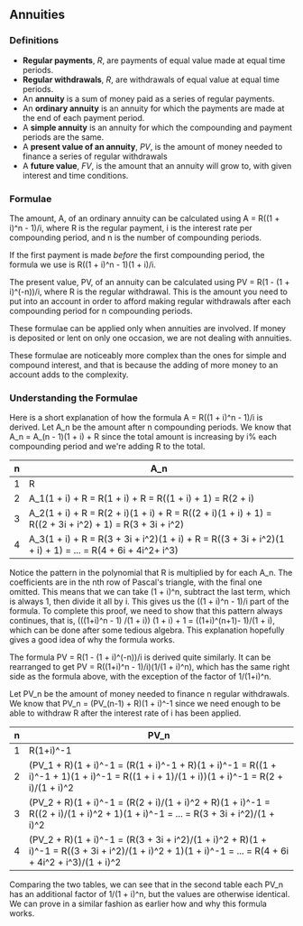 Annuities
-------

### Definitions

* **Regular payments**, *R*, are payments of equal value made at equal time periods.
* **Regular withdrawals**, *R*, are withdrawals of equal value at equal time periods.
* An **annuity** is a sum of money paid as a series of regular payments.
* An **ordinary annuity** is an annuity for which the payments are made at the end of each payment period.
* A **simple annuity** is an annuity for which the compounding and payment periods are the same.
* A **present value of an annuity**, *PV*, is the amount of money needed to finance a series of regular withdrawals
* A **future value**, *FV*, is the amount that an annuity will grow to, with given interest and time conditions.


### Formulae

The amount, A, of an ordinary annuity can be calculated using A = R((1 + i)^n - 1)/i, where R is the regular payment, i is the interest rate per compounding period, and n is the number of compounding periods. 

If the first payment is made *before* the first compounding period, the formula we use is R((1 + i)^n - 1)(1 + i)/i.

The present value, PV, of an annuity can be calculated using PV = R(1 - (1 + i)^(-n))/i, where R is the regular withdrawal. This is the amount you need to put into an account in order to afford making regular withdrawals after each compounding period for n compounding periods. 

These formulae can be applied only when annuities are involved. If money is deposited or lent on only one occasion, we are not dealing with annuities.

These formulae are noticeably more complex than the ones for simple and compound interest, and that is because the adding of more money to an account adds to the complexity.


### Understanding the Formulae

Here is a short explanation of how the formula A = R((1 + i)^n - 1)/i is derived. Let A_n be the amount after n compounding periods. We know that A_n = A_(n - 1)(1 + i) + R since the total amount is increasing by i% each compounding period and we're adding R to the total.

| n | A_n |
| --- | --- |
| 1 | R |
| 2 | A_1(1 + i) + R = R(1 + i) + R = R((1 + i) + 1) = R(2 + i) |
| 3 | A_2(1 + i) + R = R(2 + i)(1 + i) + R = R((2 + i)(1 + i) + 1) = R((2 + 3i + i^2) + 1) = R(3 + 3i + i^2) |
| 4 | A_3(1 + i) + R = R(3 + 3i + i^2)(1 + i) + R = R((3 + 3i + i^2)(1 + i) + 1) = ... = R(4 + 6i + 4i^2+ i^3) |

Notice the pattern in the polynomial that R is multiplied by for each A_n. The coefficients are in the nth row of Pascal's triangle, with the final one omitted. This means that we can take (1 + i)^n, subtract the last term, which is always 1, then divide it all by i. This gives us the ((1 + i)^n - 1)/i part of the formula. To complete this proof, we need to show that this pattern always continues, that is, (((1+i)^n - 1) /(1 + i)) (1 + i) + 1 = ((1+i)^(n+1)- 1)/(1 + i), which can be done after some tedious algebra. This explanation hopefully gives a good idea of why the formula works.

The formula PV = R(1 - (1 + i)^(-n))/i is derived quite similarly. It can be rearranged to get PV = R((1+i)^n - 1)/i)(1/(1 + i)^n), which has the same right side as the formula above, with the exception of the factor of 1/(1+i)^n.

Let PV_n be the amount of money needed to finance n regular withdrawals. We know that PV_n = (PV_(n-1) + R)(1 + i)^-1 since we need enough to be able to withdraw R after the interest rate of i has been applied.

| n | PV_n |
| --- | --- |
| 1 | R(1+i)^-1 |
| 2 | (PV_1 + R)(1 + i)^-1 = (R(1 + i)^-1 + R)(1 + i)^-1 = R((1 + i)^-1 + 1)(1 + i)^-1 = R((1 + i + 1)/(1 + i))(1 + i)^-1 = R(2 + i)/(1 + i)^2 |
| 3 | (PV_2 + R)(1 + i)^-1 = (R(2 + i)/(1 + i)^2 + R)(1 + i)^-1 = R((2 + i)/(1 + i)^2 + 1)(1 + i)^-1 = ... = R(3 + 3i + i^2)/(1 + i)^2 |
| 4 | (PV_2 + R)(1 + i)^-1 = (R(3 + 3i + i^2)/(1 + i)^2 + R)(1 + i)^-1 = R((3 + 3i + i^2)/(1 + i)^2 + 1)(1 + i)^-1 = ... = R(4 + 6i + 4i^2 + i^3)/(1 + i)^2   |

Comparing the two tables, we can see that in the second table each PV_n has an additional factor of 1/(1 + i)^n, but the values are otherwise identical. We can prove in a similar fashion as earlier how and why this formula works.